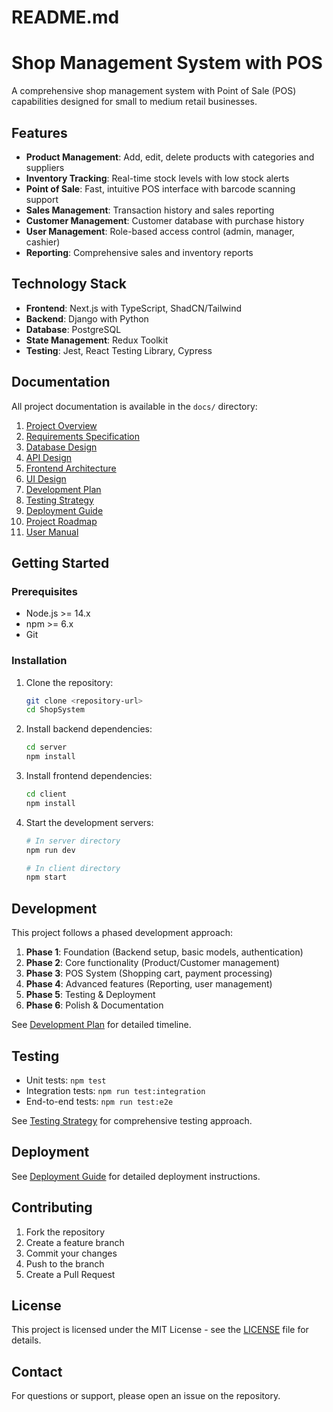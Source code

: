 # README.md

# Shop Management System with POS

A comprehensive shop management system with Point of Sale (POS) capabilities designed for small to medium retail businesses.

## Features

- **Product Management**: Add, edit, delete products with categories and suppliers
- **Inventory Tracking**: Real-time stock levels with low stock alerts
- **Point of Sale**: Fast, intuitive POS interface with barcode scanning support
- **Sales Management**: Transaction history and sales reporting
- **Customer Management**: Customer database with purchase history
- **User Management**: Role-based access control (admin, manager, cashier)
- **Reporting**: Comprehensive sales and inventory reports

## Technology Stack

- **Frontend**: Next.js with TypeScript, ShadCN/Tailwind
- **Backend**: Django with Python
- **Database**: PostgreSQL
- **State Management**: Redux Toolkit
- **Testing**: Jest, React Testing Library, Cypress

## Documentation

All project documentation is available in the `docs/` directory:

1. [Project Overview](docs/01_project_overview.md)
2. [Requirements Specification](docs/02_requirements.md)
3. [Database Design](docs/03_database_design.md)
4. [API Design](docs/04_api_design.md)
5. [Frontend Architecture](docs/05_frontend_architecture.md)
6. [UI Design](docs/06_ui_design.md)
7. [Development Plan](docs/07_development_plan.md)
8. [Testing Strategy](docs/08_testing_strategy.md)
9. [Deployment Guide](docs/09_deployment_guide.md)
10. [Project Roadmap](docs/10_roadmap.md)
11. [User Manual](docs/11_user_manual.md)

## Getting Started

### Prerequisites
- Node.js >= 14.x
- npm >= 6.x
- Git

### Installation

1. Clone the repository:
   ```bash
   git clone <repository-url>
   cd ShopSystem
   ```

2. Install backend dependencies:
   ```bash
   cd server
   npm install
   ```

3. Install frontend dependencies:
   ```bash
   cd client
   npm install
   ```

4. Start the development servers:
   ```bash
   # In server directory
   npm run dev

   # In client directory
   npm start
   ```

## Development

This project follows a phased development approach:

1. **Phase 1**: Foundation (Backend setup, basic models, authentication)
2. **Phase 2**: Core functionality (Product/Customer management)
3. **Phase 3**: POS System (Shopping cart, payment processing)
4. **Phase 4**: Advanced features (Reporting, user management)
5. **Phase 5**: Testing & Deployment
6. **Phase 6**: Polish & Documentation

See [Development Plan](docs/07_development_plan.md) for detailed timeline.

## Testing

- Unit tests: `npm test`
- Integration tests: `npm run test:integration`
- End-to-end tests: `npm run test:e2e`

See [Testing Strategy](docs/08_testing_strategy.md) for comprehensive testing approach.

## Deployment

See [Deployment Guide](docs/09_deployment_guide.md) for detailed deployment instructions.

## Contributing

1. Fork the repository
2. Create a feature branch
3. Commit your changes
4. Push to the branch
5. Create a Pull Request

## License

This project is licensed under the MIT License - see the [LICENSE](LICENSE) file for details.

## Contact

For questions or support, please open an issue on the repository.